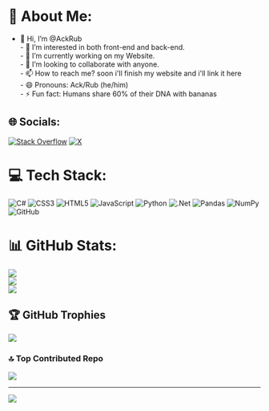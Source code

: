 # 💫 About Me:
- 👋 Hi, I’m @AckRub<br>- 👀 I’m interested in both front-end and back-end.<br>- 🌱 I’m currently working on my Website.<br>- 💞️ I’m looking to collaborate with anyone.<br>- 📫 How to reach me? soon i'll finish my website and i'll link it here<br>- 😄 Pronouns: Ack/Rub (he/him)<br>- ⚡ Fun fact: Humans share 60% of their DNA with bananas


## 🌐 Socials:
[![Stack Overflow](https://img.shields.io/badge/-Stackoverflow-FE7A16?logo=stack-overflow&logoColor=white)](https://stackoverflow.com/users/Ackrub) [![X](https://img.shields.io/badge/X-black.svg?logo=X&logoColor=white)](https://x.com/Ackrub) 

# 💻 Tech Stack:
![C#](https://img.shields.io/badge/c%23-%23239120.svg?style=for-the-badge&logo=csharp&logoColor=white) ![CSS3](https://img.shields.io/badge/css3-%231572B6.svg?style=for-the-badge&logo=css3&logoColor=white) ![HTML5](https://img.shields.io/badge/html5-%23E34F26.svg?style=for-the-badge&logo=html5&logoColor=white) ![JavaScript](https://img.shields.io/badge/javascript-%23323330.svg?style=for-the-badge&logo=javascript&logoColor=%23F7DF1E) ![Python](https://img.shields.io/badge/python-3670A0?style=for-the-badge&logo=python&logoColor=ffdd54) ![.Net](https://img.shields.io/badge/.NET-5C2D91?style=for-the-badge&logo=.net&logoColor=white) ![Pandas](https://img.shields.io/badge/pandas-%23150458.svg?style=for-the-badge&logo=pandas&logoColor=white) ![NumPy](https://img.shields.io/badge/numpy-%23013243.svg?style=for-the-badge&logo=numpy&logoColor=white) ![GitHub](https://img.shields.io/badge/github-%23121011.svg?style=for-the-badge&logo=github&logoColor=white)
# 📊 GitHub Stats:
![](https://github-readme-stats.vercel.app/api?username=Ackrub&theme=dark&hide_border=false&include_all_commits=false&count_private=false)<br/>
![](https://github-readme-streak-stats.herokuapp.com/?user=Ackrub&theme=dark&hide_border=false)<br/>
![](https://github-readme-stats.vercel.app/api/top-langs/?username=Ackrub&theme=dark&hide_border=false&include_all_commits=false&count_private=false&layout=compact)

## 🏆 GitHub Trophies
![](https://github-profile-trophy.vercel.app/?username=Ackrub&theme=radical&no-frame=false&no-bg=true&margin-w=4)

### 🔝 Top Contributed Repo
![](https://github-contributor-stats.vercel.app/api?username=Ackrub&limit=5&theme=dark&combine_all_yearly_contributions=true)

---
[![](https://visitcount.itsvg.in/api?id=Ackrub&icon=0&color=0)](https://visitcount.itsvg.in)